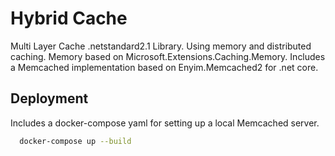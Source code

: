 
# Hybrid Cache

Multi Layer Cache .netstandard2.1 Library. Using memory and distributed caching. Memory based on Microsoft.Extensions.Caching.Memory. Includes a Memcached implementation based on Enyim.Memcached2 for .net core.


## Deployment


Includes a docker-compose yaml for setting up a local Memcached server.

```bash
  docker-compose up --build
```

